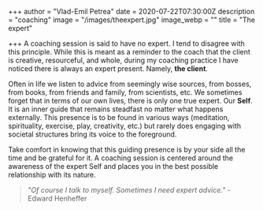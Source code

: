 +++
author = "Vlad-Emil Petrea"
date = 2020-07-22T07:30:00Z
description = "coaching"
image = "/images/theexpert.jpg"
image_webp = ""
title = "The expert"

+++
A coaching session is said to have no expert. I tend to disagree with this principle. While this is meant as a reminder to the coach that the client is creative, resourceful, and whole, during my coaching practice I have noticed there is always an expert present. Namely, **the client**.

Often in life we listen to advice from seemingly wise sources, from bosses, from books, from friends and family, from scientists, etc. We sometimes forget that in terms of our own lives, there is only one true expert. Our **Self**. It is an inner guide that remains steadfast no matter what happens externally. This presence is to be found in various ways (meditation, spirituality, exercise, play, creativity, etc.) but rarely does engaging with societal structures bring its voice to the foreground.

Take comfort in knowing that this guiding presence is by your side all the time and be grateful for it. A coaching session is centered around the awareness of the expert Self and places you in the best possible relationship with its nature.

> _"Of course I talk to myself. Sometimes I need expert advice." -_ Edward Henheffer